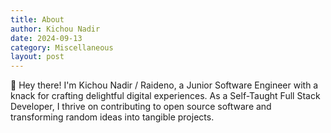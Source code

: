 ```yaml
---
title: About
author: Kichou Nadir
date: 2024-09-13
category: Miscellaneous
layout: post
---
```


👋 Hey there! I'm Kichou Nadir / Raideno, a Junior Software Engineer with a knack for crafting delightful digital experiences. As a Self-Taught Full Stack Developer, I thrive on contributing to open source software and transforming random ideas into tangible projects.